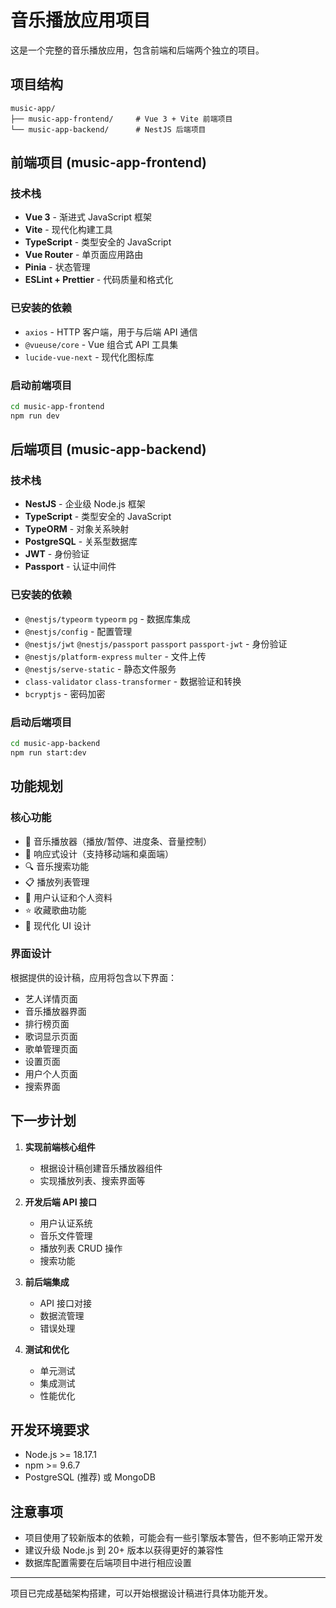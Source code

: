 # 音乐播放应用项目

这是一个完整的音乐播放应用，包含前端和后端两个独立的项目。

## 项目结构

```
music-app/
├── music-app-frontend/     # Vue 3 + Vite 前端项目
└── music-app-backend/      # NestJS 后端项目
```

## 前端项目 (music-app-frontend)

### 技术栈
- **Vue 3** - 渐进式 JavaScript 框架
- **Vite** - 现代化构建工具
- **TypeScript** - 类型安全的 JavaScript
- **Vue Router** - 单页面应用路由
- **Pinia** - 状态管理
- **ESLint + Prettier** - 代码质量和格式化

### 已安装的依赖
- `axios` - HTTP 客户端，用于与后端 API 通信
- `@vueuse/core` - Vue 组合式 API 工具集
- `lucide-vue-next` - 现代化图标库

### 启动前端项目
```bash
cd music-app-frontend
npm run dev
```

## 后端项目 (music-app-backend)

### 技术栈
- **NestJS** - 企业级 Node.js 框架
- **TypeScript** - 类型安全的 JavaScript
- **TypeORM** - 对象关系映射
- **PostgreSQL** - 关系型数据库
- **JWT** - 身份验证
- **Passport** - 认证中间件

### 已安装的依赖
- `@nestjs/typeorm` `typeorm` `pg` - 数据库集成
- `@nestjs/config` - 配置管理
- `@nestjs/jwt` `@nestjs/passport` `passport` `passport-jwt` - 身份验证
- `@nestjs/platform-express` `multer` - 文件上传
- `@nestjs/serve-static` - 静态文件服务
- `class-validator` `class-transformer` - 数据验证和转换
- `bcryptjs` - 密码加密

### 启动后端项目
```bash
cd music-app-backend
npm run start:dev
```

## 功能规划

### 核心功能
- 🎵 音乐播放器（播放/暂停、进度条、音量控制）
- 📱 响应式设计（支持移动端和桌面端）
- 🔍 音乐搜索功能
- 📋 播放列表管理
- 👤 用户认证和个人资料
- ⭐ 收藏歌曲功能
- 🎨 现代化 UI 设计

### 界面设计
根据提供的设计稿，应用将包含以下界面：
- 艺人详情页面
- 音乐播放器界面
- 排行榜页面
- 歌词显示页面
- 歌单管理页面
- 设置页面
- 用户个人页面
- 搜索界面

## 下一步计划

1. **实现前端核心组件**
   - 根据设计稿创建音乐播放器组件
   - 实现播放列表、搜索界面等

2. **开发后端 API 接口**
   - 用户认证系统
   - 音乐文件管理
   - 播放列表 CRUD 操作
   - 搜索功能

3. **前后端集成**
   - API 接口对接
   - 数据流管理
   - 错误处理

4. **测试和优化**
   - 单元测试
   - 集成测试
   - 性能优化

## 开发环境要求

- Node.js >= 18.17.1
- npm >= 9.6.7
- PostgreSQL (推荐) 或 MongoDB

## 注意事项

- 项目使用了较新版本的依赖，可能会有一些引擎版本警告，但不影响正常开发
- 建议升级 Node.js 到 20+ 版本以获得更好的兼容性
- 数据库配置需要在后端项目中进行相应设置

---

项目已完成基础架构搭建，可以开始根据设计稿进行具体功能开发。
